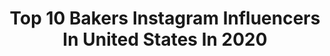 ---
title: Top 10 Bakers Instagram Influencers In United States In 2020
description: >-
  Find top bakers Instagram influencers in United States in 2020. Most popular hashtags: #tbt #blacklivesmatter #love.
platform: Instagram
hits: 3666
text_top: Identify the top-rated Instagram profiles on inBeat.
text_bottom: Our database has 3666 Instagram influencers like this in United States for you to connect with.
profiles:
  - username: "simons_bread"
    fullname: >-
      Simon Bowden
    bio: >-
      Baker
    location: "United States"
    followers: 8303
    engagement: 860
    commentsToLikes: 0.058190
    id: ck6u13xirjfly0j71bzfjd23x
    verified: false
    hashtags: "#sourdough, #yahoofood, #food52, #sourdoughbread"
  - username: "bestobaker"
    fullname: >-
      Giuseppe Besto Stella
    bio: >-
      I'm a Bearded baker in love with photography. 📍Milano 🇮🇹 🏳️‍🌈 |He/Him| The other side of me👇 @besto_stella
    location: "United States"
    followers: 7268
    engagement: 1351
    commentsToLikes: 0.064616
    id: ck6tyehy039k30j71pe2sx5np
    verified: false
    hashtags: "#art, #queer, #muscle, #pink"
  - username: "real_tim_othy"
    fullname: >-
      Tim Othy
    bio: >-
      From WI. Live in SF. Gym goer. Traveler. Baker. Dog lover. Needlepointer. Linguaphile, Golden Girls lunatic, and Oxford comma enthusiast.
    location: "United States"
    followers: 28743
    engagement: 1015
    commentsToLikes: 0.051472
    id: ck9hb12frexd20j7894363rx2
    verified: false
    hashtags: "#byedon2020, #proudboys, #vote, #bidenharris2020"
  - username: "biancavierra"
    fullname: >-
      b. 🐝
    bio: >-
      hot tub connoisseur 🛁 aspiring sourdough baker 👩🏻‍🍳 LA - @theindustryla francis@theindustrymodelmgmt.com
    location: "United States"
    followers: 34689
    engagement: 674
    commentsToLikes: 0.033143
    id: ck1381wzie3wf0i196bq18n4u
    verified: true
    hashtags: ""
  - username: "gemma_stafford"
    fullname: >-
      Gemma Stafford
    bio: >-
      Host, Professional Chef, Bold Baker, Irish living in LA. Follow my baking @biggerbolderbaking. New baking recipes 4x per week on my website 👇
    location: "United States"
    followers: 131040
    engagement: 332
    commentsToLikes: 0.035423
    id: ck0w1xhqelmhc0i19k0tesijh
    verified: true
    hashtags: "#newmom, #babyboy, #newparents, #fallbaking"
  - username: "thefunamentals"
    fullname: >-
      Funa Maduka
    bio: >-
      🚫 rarely on IG, pls direct all queries to funa.assistant@gmail.com filmmaker 👩🏾‍🎨 & aspiring vegan baker👩🏾‍🍳 tedx talk 🔻; film @waitingforhassana
    location: "United States"
    followers: 10386
    engagement: 430
    commentsToLikes: 0.088188
    id: ck8t00dozqexk0j78wk7x4dyg
    verified: false
    hashtags: "#badgleymischka, #luluwang, #pedroalmodovar, #bongjoonho"
  - username: "__jennrivera"
    fullname: >-
      Jennifer Rivera
    bio: >-
      Valentina’s mama + Oscar’s wifey 💕 Built on love + faith ⋒ Bakersfield, CA 🍇
    location: "United States"
    followers: 24331
    engagement: 1709
    commentsToLikes: 0.007366
    id: ck5hkpnwoiuci0i1129lpn87t
    verified: false
    hashtags: "#momlife, #babygirl, #bakersfield, #cliffordglover"
  - username: "tarek1_1_1"
    fullname: >-
      tarek طارق
    bio: >-
      🇪🇬 egypshan 🗽New Yorker. nomad📍ahora (Bakersfield, CA)🏔 connection to Mother Earth first ☝🏽 🌍 everything els second ✌🏽 Work @tarekdesigns_
    location: "United States"
    followers: 47028
    engagement: 214
    commentsToLikes: 0.039118
    id: ckapag30avyfi0i78ep74n3c1
    verified: true
    hashtags: "#spirtuality, #love, #spirtualawakening, #spirtualjourney"
  - username: "greer_grammer"
    fullname: >-
      Greer Grammer
    bio: >-
      Hi! I’m Greer :) 🎥actress (awkward, the middle) 👸🏼disney nerd 🎄christmas obsessed ✝️Luke 1:45 🧁amateur baker 🤳🏻amateur instagrammer 🤷🏼‍♀️amateur adult
    location: "United States"
    followers: 167425
    engagement: 269
    commentsToLikes: 0.019157
    id: ck14iopvbggkl0i19ay6gtcvg
    verified: true
    hashtags: "#disneyplusdrivein, #tbt, #blacklivesmatter, #happyearthday"
  - username: "madscarroll2"
    fullname: >-
      Madeline Carroll
    bio: >-
      Actress - speaker - writer (Isaiah 43) Favs: iced tea,1995 Leonardo DiCaprio, n Forensic Files Mostly known as Julie baker but evry1 calls me Mads 💅
    location: "United States"
    followers: 86974
    engagement: 480
    commentsToLikes: 0.009268
    id: ck0u28jm7z6zg0i19pt9jgsr9
    verified: true
    hashtags: "#photochallenge, #selfiechallenge, #throwbackkkkk"
---